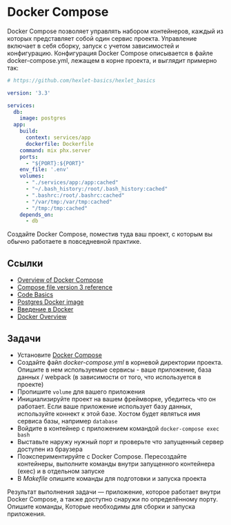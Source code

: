 # Docker Compose

Docker Compose позволяет управлять набором контейнеров, каждый из которых представляет собой один сервис проекта. Управление включает в себя сборку, запуск с учетом зависимостей и конфигурацию. Конфигурация Docker Compose описывается в файле docker-compose.yml, лежащем в корне проекта, и выглядит примерно так:

```yaml
# https://github.com/hexlet-basics/hexlet_basics

version: '3.3'

services:
  db:
    image: postgres
  app:
    build:
      context: services/app
      dockerfile: Dockerfile
    command: mix phx.server
    ports:
      - "${PORT}:${PORT}"
    env_file: '.env'
    volumes:
      - "./services/app:/app:cached"
      - "~/.bash_history:/root/.bash_history:cached"
      - ".bashrc:/root/.bashrc:cached"
      - "/var/tmp:/var/tmp:cached"
      - "/tmp:/tmp:cached"
    depends_on:
      - db
```

Создайте Docker Compose, поместив туда ваш проект, с которым вы обычно работаете в повседневной практике.

## Ссылки

* [Overview of Docker Compose](https://docs.docker.com/compose/)
* [Compose file version 3 reference](https://docs.docker.com/compose/compose-file/compose-file-v3/)
* [Code Basics](https://github.com/hexlet-basics/hexlet-basics)
* [Postgres Docker image](https://hub.docker.com/_/postgres)
* [Введение в Docker](https://www.youtube.com/watch?v=dfXuTTV6TVo)
* [Docker Overview](https://docs.docker.com/get-started/overview/)

## Задачи

* Установите [Docker Compose](https://docs.docker.com/compose/install/)
* Создайте файл *docker-compose.yml* в корневой директории проекта. Опишите в нем используемые сервисы - ваше приложение, база данных / webpack (в зависимости от того, что используется в проекте)
* Пропишите `volume` для вашего приложения
* Инициализируйте проект на вашем фреймворке, убедитесь что он работает. Если ваше приложение использует базу данных, используйте коннект к этой базе. Хостом будет являться имя сервиса базы, например `database`
* Войдите в контейнер с приложением командой `docker-compose exec bash`
* Выставьте наружу нужный порт и проверьте что запущенный сервер доступен из браузера
* Поэкспериментируйте с Docker Compose. Пересоздайте контейнеры, выполните команды внутри запущенного контейнера (exec) и в отдельном запуске
* В *Makefile* опишите команды для подготовки и запуска проекта

Результат выполнения задачи — приложение, которое работает внутри Docker Compose, а также доступно снаружи по определённому порту. Опишите команды, Которые необходимы для сборки и запуска приложения.
